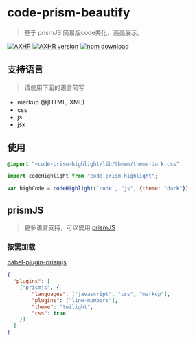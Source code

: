 # code-prism-beautify

> 基于 prismJS 简易版code美化、高亮展示。

[![AXHR][axhr-img]][axhr-url]
[![AXHR version][npm-img]][npm-url]
[![npm download][download-img]][download-url]

[axhr-url]: https://github.com/FireLeafone/code-highlight
[axhr-img]: https://img.shields.io/badge/code--highlight-coding-brightgreen
[npm-url]: https://www.npmjs.com/package/code-prism-highlight
[npm-img]: https://img.shields.io/npm/v/code-prism-highlight
[download-url]: https://www.npmjs.com/package/code-prism-highlight
[download-img]: https://img.shields.io/npm/dm/code-prism-highlight

## 支持语言

> 请使用下面的语言简写

- markup (例HTML, XML)
- css
- js
- jsx

## 使用

```css
@import "~code-prism-highlight/lib/theme/theme-dark.css"
```

```js
import codeHighlight from "code-prism-highlight";

var highCode = codeHighlight(`code`, "js", {theme: "dark"})
```

## prismJS

> 更多语言支持，可以使用 [prismJS](https://prismjs.com/)

### 按需加载

[babel-plugin-prismjs](https://github.com/mAAdhaTTah/babel-plugin-prismjs)

```json
{
  "plugins": [
    ["prismjs", {
        "languages": ["javascript", "css", "markup"],
        "plugins": ["line-numbers"],
        "theme": "twilight",
        "css": true
    }]
  ]
}
```
